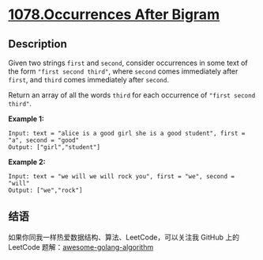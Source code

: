 # [1078.Occurrences After Bigram][title]

## Description
Given two strings `first` and `second`, consider occurrences in some text of the form `"first second third"`, where `second` comes immediately after `first`, and `third` comes immediately after `second`.

Return an array of all the words `third` for each occurrence of `"first second third"`.

**Example 1:**

```
Input: text = "alice is a good girl she is a good student", first = "a", second = "good"
Output: ["girl","student"]
```

**Example 2:**

```
Input: text = "we will we will rock you", first = "we", second = "will"
Output: ["we","rock"]
```

## 结语

如果你同我一样热爱数据结构、算法、LeetCode，可以关注我 GitHub 上的 LeetCode 题解：[awesome-golang-algorithm][me]

[title]: https://leetcode.com/problems/occurrences-after-bigram/
[me]: https://github.com/kylesliu/awesome-golang-algorithm
